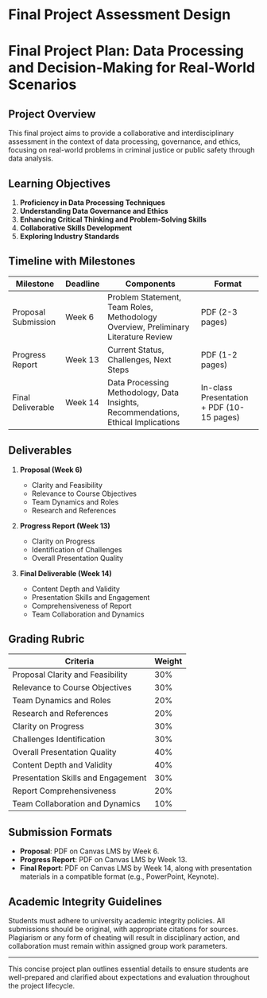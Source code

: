 Final Project Assessment Design
===============================

# Final Project Plan: Data Processing and Decision-Making for Real-World Scenarios

## **Project Overview**
This final project aims to provide a collaborative and interdisciplinary assessment in the context of data processing, governance, and ethics, focusing on real-world problems in criminal justice or public safety through data analysis.

## **Learning Objectives**
1. **Proficiency in Data Processing Techniques**
2. **Understanding Data Governance and Ethics**
3. **Enhancing Critical Thinking and Problem-Solving Skills**
4. **Collaborative Skills Development**
5. **Exploring Industry Standards**

## **Timeline with Milestones**
| Milestone                      | Deadline    | Components                                            | Format        |
|-------------------------------|-------------|------------------------------------------------------|---------------|
| Proposal Submission           | Week 6     | Problem Statement, Team Roles, Methodology Overview, Preliminary Literature Review | PDF (2-3 pages) |
| Progress Report               | Week 13    | Current Status, Challenges, Next Steps               | PDF (1-2 pages) |
| Final Deliverable             | Week 14    | Data Processing Methodology, Data Insights, Recommendations, Ethical Implications | In-class Presentation + PDF (10-15 pages) |

## **Deliverables**
1. **Proposal (Week 6)**
   - Clarity and Feasibility
   - Relevance to Course Objectives
   - Team Dynamics and Roles
   - Research and References
   
2. **Progress Report (Week 13)**
   - Clarity on Progress
   - Identification of Challenges
   - Overall Presentation Quality
   
3. **Final Deliverable (Week 14)**
   - Content Depth and Validity
   - Presentation Skills and Engagement
   - Comprehensiveness of Report
   - Team Collaboration and Dynamics

## **Grading Rubric**
| Criteria                          | Weight   |
|-----------------------------------|----------|
| Proposal Clarity and Feasibility  | 30%      |
| Relevance to Course Objectives     | 30%      |
| Team Dynamics and Roles            | 20%      |
| Research and References            | 20%      |
| Clarity on Progress                | 30%      |
| Challenges Identification          | 30%      |
| Overall Presentation Quality       | 40%      |
| Content Depth and Validity        | 40%      |
| Presentation Skills and Engagement | 30%      |
| Report Comprehensiveness          | 20%      |
| Team Collaboration and Dynamics    | 10%      |

## **Submission Formats**
- **Proposal**: PDF on Canvas LMS by Week 6.
- **Progress Report**: PDF on Canvas LMS by Week 13.
- **Final Report**: PDF on Canvas LMS by Week 14, along with presentation materials in a compatible format (e.g., PowerPoint, Keynote).

## **Academic Integrity Guidelines**
Students must adhere to university academic integrity policies. All submissions should be original, with appropriate citations for sources. Plagiarism or any form of cheating will result in disciplinary action, and collaboration must remain within assigned group work parameters. 

---

This concise project plan outlines essential details to ensure students are well-prepared and clarified about expectations and evaluation throughout the project lifecycle.